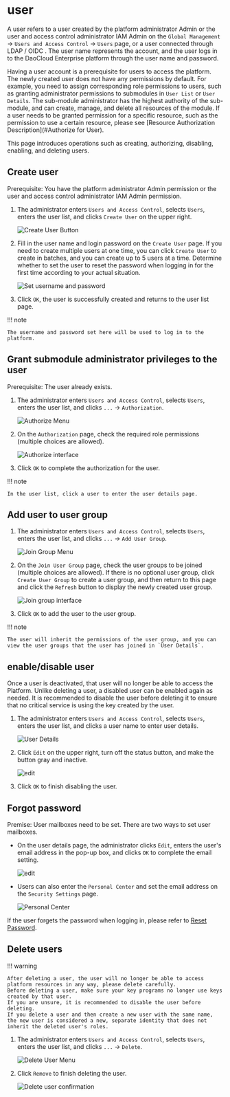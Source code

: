 # user

A user refers to a user created by the platform administrator Admin or the user and access control administrator IAM Admin on the `Global Management` -> `Users and Access Control` -> `Users` page, or a user connected through LDAP / OIDC .
The user name represents the account, and the user logs in to the DaoCloud Enterprise platform through the user name and password.

Having a user account is a prerequisite for users to access the platform. The newly created user does not have any permissions by default. For example, you need to assign corresponding role permissions to users, such as granting administrator permissions to submodules in `User List` or `User Details`.
The sub-module administrator has the highest authority of the sub-module, and can create, manage, and delete all resources of the module.
If a user needs to be granted permission for a specific resource, such as the permission to use a certain resource, please see [Resource Authorization Description](#Authorize for User).

This page introduces operations such as creating, authorizing, disabling, enabling, and deleting users.

## Create user

Prerequisite: You have the platform administrator Admin permission or the user and access control administrator IAM Admin permission.

1. The administrator enters `Users and Access Control`, selects `Users`, enters the user list, and clicks `Create User` on the upper right.

    ![Create User Button](../../images/createuser01.png)

2. Fill in the user name and login password on the `Create User` page. If you need to create multiple users at one time, you can click `Create User` to create in batches, and you can create up to 5 users at a time. Determine whether to set the user to reset the password when logging in for the first time according to your actual situation.

    ![Set username and password](../../images/createuser02.png)

3. Click `OK`, the user is successfully created and returns to the user list page.

!!! note

    The username and password set here will be used to log in to the platform.

## Grant submodule administrator privileges to the user

Prerequisite: The user already exists.

1. The administrator enters `Users and Access Control`, selects `Users`, enters the user list, and clicks `...` -> `Authorization`.

    ![Authorize Menu](../../images/authorize01.png)

2. On the `Authorization` page, check the required role permissions (multiple choices are allowed).

    ![Authorize interface](../../images/authorize02.png)

3. Click `OK` to complete the authorization for the user.

!!! note

    In the user list, click a user to enter the user details page.

## Add user to user group

1. The administrator enters `Users and Access Control`, selects `Users`, enters the user list, and clicks `...` -> `Add User Group`.

    ![Join Group Menu](../../images/joingroup01.png)

2. On the `Join User Group` page, check the user groups to be joined (multiple choices are allowed). If there is no optional user group, click `Create User Group` to create a user group, and then return to this page and click the `Refresh` button to display the newly created user group.

    ![Join group interface](../../images/joingroup02.png)

3. Click `OK` to add the user to the user group.

!!! note

    The user will inherit the permissions of the user group, and you can view the user groups that the user has joined in `User Details`.

## enable/disable user

Once a user is deactivated, that user will no longer be able to access the Platform. Unlike deleting a user, a disabled user can be enabled again as needed. It is recommended to disable the user before deleting it to ensure that no critical service is using the key created by the user.

1. The administrator enters `Users and Access Control`, selects `Users`, enters the user list, and clicks a user name to enter user details.

    ![User Details](../../images/createuser03.png)

2. Click `Edit` on the upper right, turn off the status button, and make the button gray and inactive.

    ![edit](../../images/enableuser.png)

3. Click `OK` to finish disabling the user.

## Forgot password

Premise: User mailboxes need to be set. There are two ways to set user mailboxes.

- On the user details page, the administrator clicks `Edit`, enters the user's email address in the pop-up box, and clicks `OK` to complete the email setting.

    ![edit](../../images/enableuser.png)

- Users can also enter the `Personal Center` and set the email address on the `Security Settings` page.

    ![Personal Center](../../images/mailbox.png)

If the user forgets the password when logging in, please refer to [Reset Password](../password.md).

## Delete users

!!! warning

    After deleting a user, the user will no longer be able to access platform resources in any way, please delete carefully.
    Before deleting a user, make sure your key programs no longer use keys created by that user.
    If you are unsure, it is recommended to disable the user before deleting.
    If you delete a user and then create a new user with the same name, the new user is considered a new, separate identity that does not inherit the deleted user's roles.

1. The administrator enters `Users and Access Control`, selects `Users`, enters the user list, and clicks `...` -> `Delete`.

    ![Delete User Menu](../../images/deleteuser01.png)

2. Click `Remove` to finish deleting the user.

    ![Delete user confirmation](../../images/deleteuser02.png)